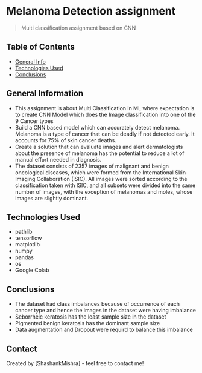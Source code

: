 # Melanoma Detection assignment
> Multi classification assignment based on CNN


## Table of Contents
* [General Info](#general-information)
* [Technologies Used](#technologies-used)
* [Conclusions](#conclusions)

## General Information
- This assignment is about Multi Classification in ML where expectation is to create CNN Model which does the Image classification into one of the 9 Cancer types
- Build a CNN based model which can accurately detect melanoma. Melanoma is a type of cancer that can be deadly if not detected early. It accounts for 75% of skin cancer deaths. 
- Create a solution that can evaluate images and alert dermatologists about the presence of melanoma has the potential to reduce a lot of manual effort needed in diagnosis.
- The dataset consists of 2357 images of malignant and benign oncological diseases, which were formed from the International Skin Imaging Collaboration (ISIC). All images were sorted according to the classification taken with ISIC, and all subsets were divided into the same number of images, with the exception of melanomas and moles, whose images are slightly dominant.

## Technologies Used
- pathlib
- tensorflow
- matplotlib
- numpy
- pandas
- os
- Google Colab

## Conclusions
- The dataset had class imbalances because of occurrence of each cancer type and hence the images in the dataset were having imbalance
- Seborrheic keratosis has the least sample size in the dataset
- Pigmented benign keratosis has the dominant sample size
- Data augmentation and Dropout were requird to balance this imbalance
  
## Contact
Created by [ShashankMishra] - feel free to contact me!

